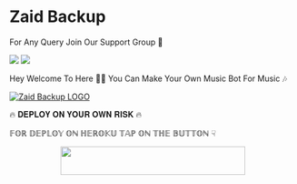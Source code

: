 # Zaid Backup

For Any Query Join Our Support Group 👥

<a href="https://t.me/SUPERIOR_BOTS"><img src="https://img.shields.io/badge/Join-Telegram%20Channel-red.svg?logo=Telegram"></a>
<a href="https://t.me/SUPERIOR_SUPPORT"><img src="https://img.shields.io/badge/Join-Telegram%20Group-blue.svg?logo=telegram"></a>


Hey Welcome To Here 💫💫 You Can Make Your Own Music Bot For Music 🎶


[![Zaid Backup LOGO](https://telegra.ph/file/c28fea3154adf03b561c3.jpg)](https://t.me/SUPERIOR_SUPPORT )

🔥 𝐃𝐄𝐏𝐋𝐎𝐘 𝐎𝐍 𝐘𝐎𝐔𝐑 𝐎𝐖𝐍 𝐑𝐈𝐒𝐊 🔥

𝔽𝕆ℝ 𝔻𝔼ℙ𝕃𝕆𝕐 𝕆ℕ ℍ𝔼ℝ𝕆𝕂𝕌 𝕋𝔸ℙ 𝕆ℕ 𝕋ℍ𝔼 𝔹𝕌𝕋𝕋𝕆ℕ ☟︎︎︎


<p align="center"><a href="https://heroku.com/deploy?template=https://github.com/DEADLY-FIGHTERS/DEADLY-mANAGER-BOT">
  <img src="https://img.shields.io/badge/Deploy%20To%20Heroku-aqua?style=flat&logo=heroku" width="325" height="50.100" /></a></p>


